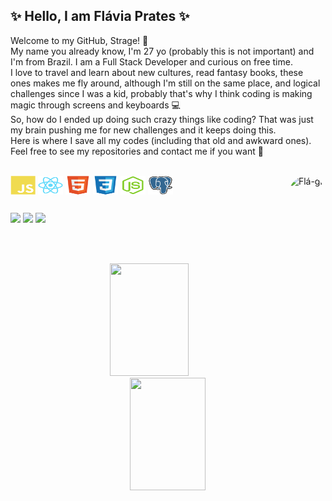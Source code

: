 ## ✨ Hello, I am Flávia Prates ✨

<div>
  <p>
    Welcome to my GitHub, Strage! 👾 <br>
    My name you already know, I'm 27 yo (probably this is not important) and I'm from Brazil. I am a Full Stack Developer and curious on free time. <br>
    I love to travel and learn about new cultures, read fantasy books, these ones  makes me fly around, although I'm still on the same place, and logical challenges since I was a kid, probably that's why I think coding is making magic through screens and keyboards 💻 <br>
    So, how do I ended up doing such crazy things like coding? That was just my brain pushing me for new challenges and it keeps doing this. <br>
    Here is where I save all my codes (including that old and awkward ones). Feel free to see my repositories and contact me if you want 👋
  </p>
</div>

<div style="display: inline_block"><br>
  <img align="center" alt="Js" height="30" width="40" src="https://raw.githubusercontent.com/devicons/devicon/master/icons/javascript/javascript-plain.svg">
  <img align="center" alt="React" height="30" width="40" src="https://raw.githubusercontent.com/devicons/devicon/master/icons/react/react-original.svg">
  <img align="center" alt="HTML" height="30" width="40" src="https://raw.githubusercontent.com/devicons/devicon/master/icons/html5/html5-original.svg">
  <img align="center" alt="CSS" height="30" width="40" src="https://raw.githubusercontent.com/devicons/devicon/master/icons/css3/css3-original.svg">
  <img align="center" alt="Nodejs" height="30" width="40" src="https://raw.githubusercontent.com/devicons/devicon/1119b9f84c0290e0f0b38982099a2bd027a48bf1/icons/nodejs/nodejs-original.svg">
    <img align="center" alt="Postgres" height="30" width="40" src="https://raw.githubusercontent.com/devicons/devicon/1119b9f84c0290e0f0b38982099a2bd027a48bf1/icons/postgresql/postgresql-original.svg">
  
  <img align="right" alt="Flá-gif" height="150" style="border-radius:50px;" src="https://i.picasion.com/pic92/72d9d4d43063f6ffed3b16f3b2bc4a69.gif">
</div>
  
  ##
  
<div>
  <a href="https://www.linkedin.com/in/flavia-a-prates/" target="_blank"><img src="https://img.shields.io/badge/-LinkedIn-%230077B5?style=for-the-badge&logo=linkedin&logoColor=white" target="_blank"></a>
  <a href="mailto:flaviadeaprates@gmail.com"><img src="https://img.shields.io/badge/Gmail-D14836?style=for-the-badge&logo=gmail&logoColor=white" target="_blank"></a>
  <a href="https://gitlab.com/flaviaprates"><img src="https://img.shields.io/badge/GitLab-330F63?style=for-the-badge&logo=gitlab&logoColor=white" target="_blank"></a>
</div>

<br><br>

<div align="center">
  <a href="https://github.com/flaviaprates"><img height="180em" width="50%" src="https://github-readme-stats.vercel.app/api?username=flaviaprates&show_icons=true&theme=ayu-mirage&include_all_commits=true&count_private=true"/></a>
  <a href="https://github.com/flaviaprates"><img height="180em" width="49%" src="https://github-readme-stats.vercel.app/api/top-langs/?username=flaviaprates&layout=compact&langs_count=7&theme=ayu-mirage"/></a>
</div>
